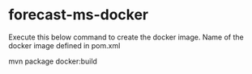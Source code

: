 # forecast-ms-docker

Execute this below command to create the docker image. Name of the docker image defined in pom.xml

mvn package docker:build
